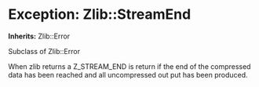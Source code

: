 # Exception: Zlib::StreamEnd
**Inherits:** Zlib::Error
    

Subclass of Zlib::Error

When zlib returns a Z_STREAM_END is return if the end of the compressed data
has been reached and all uncompressed out put has been produced.



